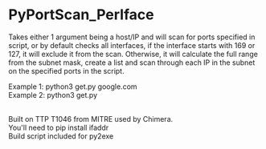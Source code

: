 # PyPortScan_PerIface

Takes either 1 argument being a host/IP and will scan for ports specified in script, or by default checks all interfaces, if the interface starts with 169 or 127, it will exclude it from the scan. Otherwise, it will calculate the full range from the subnet mask, create a list and scan through each IP in the subnet on the specified ports in the script.

Example 1: python3 get.py google.com <br />
Example 2: python3 get.py<br /><br />

Built on TTP T1046 from MITRE used by Chimera.
<br>
You'll need to pip install ifaddr
<br>
Build script included for py2exe
